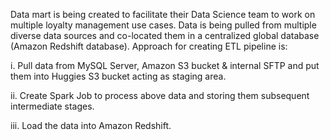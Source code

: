 Data mart is being created to facilitate their Data Science team to work on multiple loyalty management use cases. Data is being pulled from multiple diverse data sources and co-located them in a centralized global database (Amazon Redshift database). 
Approach for creating ETL pipeline is: 

i.	Pull data from MySQL Server, Amazon S3 bucket & internal SFTP and put them into Huggies S3 bucket acting as staging area. 

ii.	Create Spark Job to process above data and storing them subsequent intermediate stages. 

iii.	Load the data into Amazon Redshift. 
	
